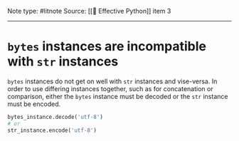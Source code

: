 Note type: #litnote
Source: [[📖 Effective Python]] item 3

---
# `bytes` instances are incompatible with `str` instances
`bytes` instances do not get on well with `str` instances and vise-versa. In order to use differing instances together, such as for concatenation or comparison, either the `bytes` instance must be decoded or the `str` instance must be encoded.

```python
bytes_instance.decode('utf-8')
# or
str_instance.encode('utf-8')
```
